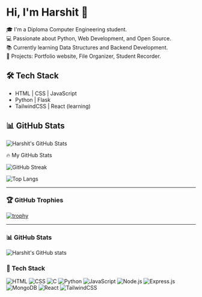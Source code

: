 # Hi, I'm Harshit 👋

🎓 I'm a Diploma Computer Engineering student.  
💻 Passionate about Python, Web Development, and Open Source.  
📚 Currently learning Data Structures and Backend Development.  
🚀 Projects: Portfolio website, File Organizer, Student Recorder.

## 🛠 Tech Stack
- HTML | CSS | JavaScript
- Python | Flask
- TailwindCSS | React (learning)

## 📊 GitHub Stats
![Harshit's GitHub Stats](https://github-readme-stats.vercel.app/api?username=Harshit10880&show_icons=true&theme=radical)

🔥 My GitHub Stats

![GitHub Streak](https://github-readme-streak-stats.herokuapp.com?user=Harshit10880&theme=dark&hide_border=true)

![Top Langs](https://github-readme-stats.vercel.app/api/top-langs/?username=Harshit10880&layout=compact&theme=dark)

---

### 🏆 GitHub Trophies

[![trophy](https://github-profile-trophy.vercel.app/?username=Harshit10880&theme=onedark)](https://github.com/ryo-ma/github-profile-trophy)

---

### 📊 GitHub Stats

![Harshit's GitHub stats](https://github-readme-stats.vercel.app/api?username=Harshit10880&show_icons=true&theme=dark)

### 🧰 Tech Stack

![HTML](https://img.shields.io/badge/-HTML-e34c26?style=for-the-badge&logo=html5&logoColor=fff)
![CSS](https://img.shields.io/badge/-CSS-264de4?style=for-the-badge&logo=css3&logoColor=white)
![C](https://img.shields.io/badge/-C-00599C?style=for-the-badge&logo=c&logoColor=white)
![Python](https://img.shields.io/badge/-Python-3776AB?style=for-the-badge&logo=python&logoColor=white)
![JavaScript](https://img.shields.io/badge/-JavaScript-f7df1e?style=for-the-badge&logo=javascript&logoColor=black)
![Node.js](https://img.shields.io/badge/-Node.js-339933?style=for-the-badge&logo=node.js&logoColor=white)
![Express.js](https://img.shields.io/badge/-Express.js-000000?style=for-the-badge&logo=express&logoColor=white)
![MongoDB](https://img.shields.io/badge/-MongoDB-4ea94b?style=for-the-badge&logo=mongodb&logoColor=white)
![React](https://img.shields.io/badge/-React-20232a?style=for-the-badge&logo=react&logoColor=61dafb)
![TailwindCSS](https://img.shields.io/badge/-TailwindCSS-38b2ac?style=for-the-badge&logo=tailwind-css&logoColor=white)

